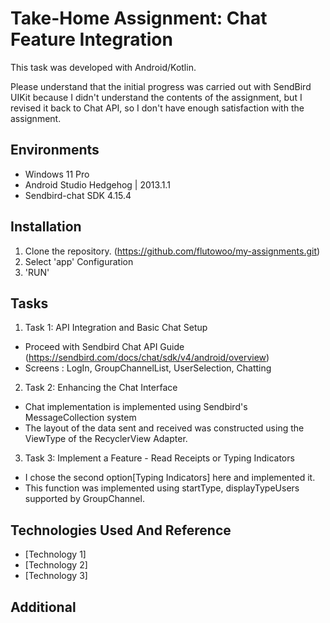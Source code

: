 # Take-Home Assignment: Chat Feature Integration

This task was developed with Android/Kotlin.

Please understand that the initial progress was carried out with SendBird UIKit because I didn't understand the contents of the assignment, but I revised it back to Chat API, so I don't have enough satisfaction with the assignment.


## Environments
- Windows 11 Pro
- Android Studio Hedgehog | 2013.1.1
- Sendbird-chat SDK 4.15.4

## Installation

1. Clone the repository. (https://github.com/flutowoo/my-assignments.git)
2. Select 'app' Configuration
3. 'RUN'

## Tasks
1. Task 1: API Integration and Basic Chat Setup
- Proceed with Sendbird Chat API Guide (https://sendbird.com/docs/chat/sdk/v4/android/overview)
- Screens : LogIn, GroupChannelList, UserSelection, Chatting
2. Task 2: Enhancing the Chat Interface
- Chat implementation is implemented using Sendbird's MessageCollection system
- The layout of the data sent and received was constructed using the ViewType of the RecyclerView Adapter.
3. Task 3: Implement a Feature - Read Receipts or Typing Indicators
- I chose the second option[Typing Indicators] here and implemented it.
- This function was implemented using startType, displayTypeUsers supported by GroupChannel.

## Technologies Used And Reference

- [Technology 1]
- [Technology 2]
- [Technology 3]

## Additional
